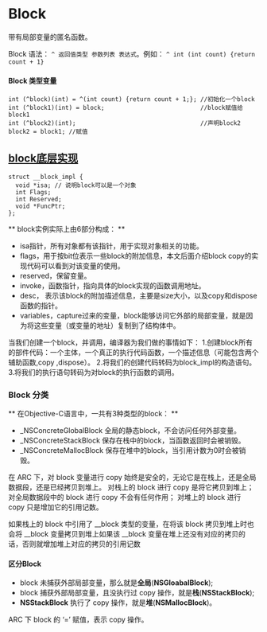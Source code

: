 # Block

带有局部变量的匿名函数。

Block 语法： `^ 返回值类型 参数列表 表达式`。例如： `^ int (int count) {return count + 1}`

#### Block 类型变量

```
int (^block)(int) = ^(int count) {return count + 1;}; //初始化一个block
int (^block1)(int) = block;                           //block赋值给block1
int (^block2)(int);                                   //声明block2
block2 = block1; //赋值
```

## [block底层实现](http://www.dreamingwish.com/article/block%E4%BB%8B%E7%BB%8D%EF%BC%88%E4%B8%89%EF%BC%89%E6%8F%AD%E5%BC%80%E7%A5%9E%E7%A7%98%E9%9D%A2%E7%BA%B1%EF%BC%88%E4%B8%8A%EF%BC%89.html)

```
struct __block_impl {
  void *isa; // 说明block可以是一个对象
  int Flags;
  int Reserved;
  void *FuncPtr;
}; 
```

** block实例实际上由6部分构成： **
- isa指针，所有对象都有该指针，用于实现对象相关的功能。
- flags，用于按bit位表示一些block的附加信息，本文后面介绍block copy的实现代码可以看到对该变量的使用。
- reserved，保留变量。
- invoke，函数指针，指向具体的block实现的函数调用地址。
- desc， 表示该block的附加描述信息，主要是size大小，以及copy和dispose函数的指针。
- variables，capture过来的变量，block能够访问它外部的局部变量，就是因为将这些变量（或变量的地址）复制到了结构体中。


当我们创建一个block，并调用，编译器为我们做的事情如下：
1.创建block所有的部件代码：一个主体，一个真正的执行代码函数，一个描述信息（可能包含两个辅助函数,copy ,dispose）。
2.将我们的创建代码转码为block_impl的构造语句。
3.将我们的执行语句转码为对block的执行函数的调用。

### Block 分类

** 在Objective-C语言中，一共有3种类型的block： **
- _NSConcreteGlobalBlock 全局的静态block，不会访问任何外部变量。
- _NSConcreteStackBlock 保存在栈中的block，当函数返回时会被销毁。
- _NSConcreteMallocBlock 保存在堆中的block，当引用计数为0时会被销毁。

在 ARC 下，对 block 变量进行 copy 始终是安全的，无论它是在栈上，还是全局数据段，还是已经拷贝到堆上。
对栈上的 block 进行 copy 是将它拷贝到堆上；
对全局数据段中的 block 进行 copy 不会有任何作用；
对堆上的 block 进行 copy 只是增加它的引用记数。

如果栈上的 block 中引用了 __block 类型的变量，在将该 block 拷贝到堆上时也会将 __block 变量拷贝到堆上如果该 __block 变量在堆上还没有对应的拷贝的话，否则就增加堆上对应的拷贝的引用记数

#### 区分Block

* block 未捕获外部局部变量，那么就是**全局**(__NSGloabalBlock__);
* block 捕获外部局部变量，且没执行过 copy 操作，就是**栈**(__NSStackBlock__);
* __NSStackBlock__ 执行了 copy 操作，就是**堆**(__NSMallocBlock__)。

ARC 下 block 的 ‘=’ 赋值，表示 copy 操作。

